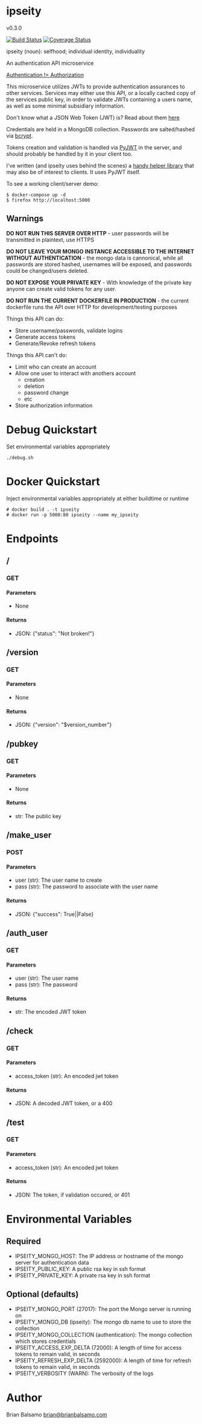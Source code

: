 # ipseity

v0.3.0

[![Build Status](https://travis-ci.org/bnbalsamo/ipseity.svg?branch=master)](https://travis-ci.org/bnbalsamo/ipseity) [![Coverage Status](https://coveralls.io/repos/github/bnbalsamo/ipseity/badge.svg?branch=master)](https://coveralls.io/github/bnbalsamo/ipseity?branch=master)


ipseity (noun): selfhood; individual identity, individuality


An authentication API microservice

[Authentication != Authorization](https://serverfault.com/questions/57077/what-is-the-difference-between-authentication-and-authorization)

This microservice utilizes JWTs to provide authentication assurances to other services. Services may either use this API, or a locally cached copy of the services public key, in order to validate JWTs containing a users name, as well as some minimal subsidiary information.

Don't know what a JSON Web Token (JWT) is? Read about them [here](https://jwt.io/)

Credentials are held in a MongoDB collection. Passwords are salted/hashed via [bcrypt](https://pypi.python.org/pypi/bcrypt).

Tokens creation and validation is handled via [PyJWT](https://pypi.python.org/pypi/PyJWT) in the server, and should probably be handled by it in your client too.

I've written (and ipseity uses behind the scenes) a [handy helper library](https://github.com/bnbalsamo/flask_jwtlib) that may also be of interest to clients. It uses PyJWT itself.

To see a working client/server demo:
```
$ docker-compose up -d
$ firefox http://localhost:5000
```

## Warnings

**DO NOT RUN THIS SERVER OVER HTTP** - user passwords will be transmitted in plaintext, use HTTPS

**DO NOT LEAVE YOUR MONGO INSTANCE ACCESSIBLE TO THE INTERNET WITHOUT AUTHENTICATION** - the mongo data is cannonical, while all passwords are stored hashed, usernames will be exposed, and passwords could be changed/users deleted.

**DO NOT EXPOSE YOUR PRIVATE KEY** - With knowledge of the private key anyone can create valid tokens for any user.

**DO NOT RUN THE CURRENT DOCKERFILE IN PRODUCTION** - the current dockerfile runs the API over HTTP for development/testing purposes

Things this API can do:
* Store username/passwords, validate logins
* Generate access tokens
* Generate/Revoke refresh tokens

Things this API can't do:
* Limit who can create an account
* Allow one user to interact with anothers account
    * creation
    * deletion
    * password change
    * etc
* Store authorization information

# Debug Quickstart
Set environmental variables appropriately
```
./debug.sh
```

# Docker Quickstart
Inject environmental variables appropriately at either buildtime or runtime
```
# docker build . -t ipseity 
# docker run -p 5000:80 ipseity --name my_ipseity
```

# Endpoints
## /
### GET
#### Parameters
* None
#### Returns
* JSON: {"status": "Not broken!"}

## /version
### GET
#### Parameters
* None
#### Returns
* JSON: {"version": "$version_number"}

## /pubkey
### GET
#### Parameters
* None
#### Returns
* str: The public key

## /make_user
### POST
#### Parameters
* user (str): The user name to create
* pass (str): The password to associate with the user name
#### Returns
* JSON: {"success": True||False}

## /auth_user
### GET
#### Parameters
* user (str): The user name
* pass (str): The password
#### Returns
* str: The encoded JWT token

## /check
### GET
#### Parameters
* access_token (str): An encoded jwt token
#### Returns
* JSON: A decoded JWT token, or a 400

## /test
### GET
#### Parameters
* access_token (str): An encoded jwt token
#### Returns
* JSON: The token, if validation occured, or 401

# Environmental Variables
## Required
* IPSEITY_MONGO_HOST: The IP address or hostname of the mongo server for authentication data
* IPSEITY_PUBLIC_KEY: A public rsa key in ssh format
* IPSEITY_PRIVATE_KEY: A private rsa key in ssh format
## Optional (defaults)
* IPSEITY_MONGO_PORT (27017): The port the Mongo server is running on
* IPSEITY_MONGO_DB (ipseity): The mongo db name to use to store the collection
* IPSEITY_MONGO_COLLECTION (authentication): The mongo collection which stores credentials
* IPSEITY_ACCESS_EXP_DELTA (72000): A length of time for access tokens to remain valid, in seconds
* IPSEITY_REFRESH_EXP_DELTA (2592000): A length of time for refresh tokens to remain valid, in seconds
* IPSEITY_VERBOSITY (WARN): The verbosity of the logs

# Author
Brian Balsamo <brian@brianbalsamo.com>
